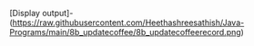 [Display output]-(https://raw.githubusercontent.com/Heethashreesathish/Java-Programs/main/8b_updatecoffee/8b_updatecoffeerecord.png)

